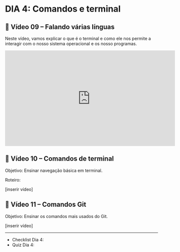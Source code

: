 # DIA 4: Comandos e terminal

## 🎥 Vídeo 09 – Falando várias línguas

Neste vídeo, vamos explicar o que é o terminal e como ele nos permite a interagir com o nosso sistema operacional e os nosso programas.

<iframe width="560" height="315" src="https://www.youtube.com/embed/UWptjGLSuVg?si=Kc219YIyULxgKWnX" title="YouTube video player" frameborder="0" allow="accelerometer; autoplay; clipboard-write; encrypted-media; gyroscope; picture-in-picture; web-share" referrerpolicy="strict-origin-when-cross-origin" allowfullscreen></iframe>

## 🎥 Vídeo 10 – Comandos de terminal

Objetivo: Ensinar navegação básica em terminal.

Roteiro:

[inserir vídeo]

## 🎥 Vídeo 11 – Comandos Git

Objetivo: Ensinar os comandos mais usados do Git.

[inserir vídeo]

__________
 - Checklist Dia 4:
 - Quiz Dia 4:
